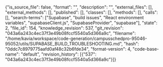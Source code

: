 {"is_source_file": false, "format": "", "description": "", "external_files": [], "external_methods": [], "published": [], "classes": [], "methods": [], "calls": [], "search-terms": ["Supabase", "build issues", "React environment variables", "supabaseClient.js", "SupabaseProvider", "supabase"], "state": 2, "file_id": 154, "knowledge_revision": 537, "git_revision": "043a6a243c4ec37f3e49b08fccf5540a5d366a9c", "filename": "/home/kavia/workspace/code-generation/campusschedpro-95046-95052/utils/SUPABASE_BUILD_TROUBLESHOOTING.md", "hash": "0ddc7c8979775aafd0af48c32b6fde34", "format-version": 4, "code-base-name": "default", "revision_history": [{"537": "043a6a243c4ec37f3e49b08fccf5540a5d366a9c"}]}